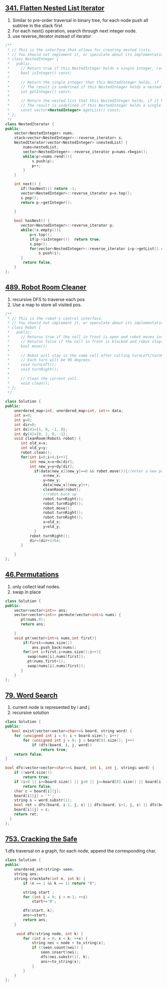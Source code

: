 ## [341. Flatten Nested List Iterator](https://leetcode.com/problems/flatten-nested-list-iterator/)
1. Similar to pre-order traversal in binary tree, for each node push all subtree in the stack first 
2. For each next() operation, search through next integer node.
3. use reverse_iterator instead of iterator

```c++
/**
 * // This is the interface that allows for creating nested lists.
 * // You should not implement it, or speculate about its implementation
 * class NestedInteger {
 *   public:
 *     // Return true if this NestedInteger holds a single integer, rather than a nested list.
 *     bool isInteger() const;
 *
 *     // Return the single integer that this NestedInteger holds, if it holds a single integer
 *     // The result is undefined if this NestedInteger holds a nested list
 *     int getInteger() const;
 *
 *     // Return the nested list that this NestedInteger holds, if it holds a nested list
 *     // The result is undefined if this NestedInteger holds a single integer
 *     const vector<NestedInteger> &getList() const;
 * };
 */
class NestedIterator {
public:
    vector<NestedInteger> nums;
    stack<vector<NestedInteger>::reverse_iterator> s;
    NestedIterator(vector<NestedInteger> &nestedList) {
        nums=nestedList;
        vector<NestedInteger>::reverse_iterator p=nums.rbegin();
        while(p!=nums.rend()){
            s.push(p);
            p++;
        }
    }

    int next() {
       if(!hasNext()) return -1;
       vector<NestedInteger>::reverse_iterator p=s.top();
       s.pop();
       return p->getInteger();
        
    }

    bool hasNext() {
       vector<NestedInteger>::reverse_iterator p;
       while(!s.empty()){
           p=s.top();
           if(p->isInteger())  return true;
           s.pop();
           for(vector<NestedInteger>::reverse_iterator i=p->getList().rbegin();i!=p->getList().rend();i++)
               s.push(i);
       }
        return false;
    }
};
```


## [489. Robot Room Cleaner](https://leetcode.com/problems/robot-room-cleaner/)
1. recursive DFS to traverse each pos
2. Use a map to store all visited pos. 

```c++
/**
 * // This is the robot's control interface.
 * // You should not implement it, or speculate about its implementation
 * class Robot {
 *   public:
 *     // Returns true if the cell in front is open and robot moves into the cell.
 *     // Returns false if the cell in front is blocked and robot stays in the current cell.
 *     bool move();
 *
 *     // Robot will stay in the same cell after calling turnLeft/turnRight.
 *     // Each turn will be 90 degrees.
 *     void turnLeft();
 *     void turnRight();
 *
 *     // Clean the current cell.
 *     void clean();
 * };
 */

class Solution {
public:
    unordered_map<int, unordered_map<int, int>> data;
    int x=0;
    int y=0;
    int dir=0;
    int dx[4]={1, 0, -1, 0};
    int dy[4]={0, 1, 0, -1};
    void cleanRoom(Robot& robot) {
       int old_x=x;
       int old_y=y;
       robot.clean();
       for(int i=0;i<4;i++){
           int new_x=x+dx[dir];
           int new_y=y+dy[dir];
             if(data[new_x][new_y]==0 && robot.move()){//enter a new position
                 x=new_x;
                 y=new_y;
                 data[new_x][new_y]++;
                 cleanRoom(robot);
                 //robot back up
                 robot.turnRight();
                 robot.turnRight();
                 robot.move();
                 robot.turnRight();
                 robot.turnRight();
                 x=old_x;
                 y=old_y;
             } 
           robot.turnRight();
           dir=(dir+1)%4;
       }
       
    }
};
```

## [46.Permutations](https://leetcode.com/problems/permutations/)
1. only collect leaf nodes.
2. swap in place


```c++
class Solution {
public:
    vector<vector<int>> ans;
    vector<vector<int>> permute(vector<int>& nums) {   
       pt(nums,0);
       return ans;
        
    }   
    void pt(vector<int>& nums,int first){     
        if(first==nums.size())
            ans.push_back(nums);
        for(int i=first;i<nums.size();i++){
          swap(nums[i],nums[first]);
          pt(nums,first+1);
          swap(nums[i],nums[first]);       
       }
    }
};
```

## [79. Word Search](https://leetcode.com/problems/word-search/)
1. current node is represented by i and j
2. recursive solution


```c++
class Solution {
public:
   bool exist(vector<vector<char>>& board, string word) {
    for (unsigned int i = 0; i < board.size(); i++) 
        for (unsigned int j = 0; j < board[0].size(); j++) 
            if (dfs(board, i, j, word))
                return true;
    return false;
}

bool dfs(vector<vector<char>>& board, int i, int j, string& word) {
    if (!word.size())
        return true;
    if (i<0 || i>=board.size() || j<0 || j>=board[0].size() || board[i][j] != word[0])  
        return false;
    char c = board[i][j];
    board[i][j] = '*';
    string s = word.substr(1);
    bool ret = dfs(board, i-1, j, s) || dfs(board, i+1, j, s) || dfs(board, i, j-1, s) || dfs(board, i, j+1, s);
    board[i][j] = c;
    return ret;
  }       
};
```

## [753. Cracking the Safe](https://leetcode.com/problems/cracking-the-safe/)
1.dfs traversal on a graph, for each node, append the corresponding char.


```c++
class Solution {
public:
    unordered_set<string> seen;
    string ans;
    string crackSafe(int n, int k) {
        if (n == 1 && k == 1) return "0";

        string start ;
        for (int i = 0; i < n-1; ++i)
            start+='0';

        dfs(start, k);
        ans+=start;
        return ans;
    }
     
     void dfs(string node, int k) {
        for (int x = 0; x < k; ++x) {
            string nei = node + to_string(x);
            if (!seen.count(nei)) {
                seen.insert(nei);
                dfs(nei.substr(1), k);
                ans+=to_string(x);
            }
        }
    }    
};
```
